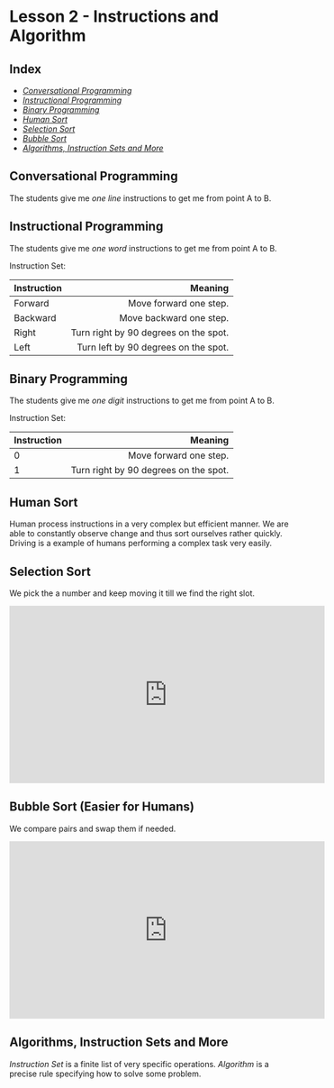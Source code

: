 # Lesson 2 - Instructions and Algorithm

## Index

* [*Conversational Programming*](#conversational-programming)
* [*Instructional Programming*](#instructional-programming)
* [*Binary Programming*](#binary-programming)
* [*Human Sort*](#human-sort)
* [*Selection Sort*](#selection-sort)
* [*Bubble Sort*](#bubble-sort)
* [*Algorithms, Instruction Sets and More*](#algorithms-instruction-sets-and-more)

## Conversational Programming

The students give me *one line* instructions to get me from point A to B.

## Instructional Programming

The students give me *one word* instructions to get me from point A to B.

Instruction Set:

Instruction|Meaning
:-|-:
Forward| Move forward one step.
Backward| Move backward one step.
Right| Turn right by 90 degrees on the spot.
Left| Turn left by 90 degrees on the spot.

## Binary Programming

The students give me *one digit* instructions to get me from point A to B.

Instruction Set:

Instruction|Meaning
:-|-:
0| Move forward one step.
1| Turn right by 90 degrees on the spot.

## Human Sort

Human process instructions in a very complex but efficient manner. We are able to constantly observe change and thus sort ourselves rather quickly. Driving is a example of humans performing a complex task very easily.

## Selection Sort

We pick the a number and keep moving it till we find the right slot.

<div class="videoWrapper"><iframe width="560" height="315" src="https://www.youtube.com/embed/92BfuxHn2XE" frameborder="0" allow="autoplay; encrypted-media" allowfullscreen></iframe></div>

## Bubble Sort (Easier for Humans)

We compare pairs and swap them if needed.

<div class="videoWrapper"><iframe width="560" height="315" src="https://www.youtube.com/embed/Cq7SMsQBEUw" frameborder="0" allow="autoplay; encrypted-media" allowfullscreen></iframe></div>

## Algorithms, Instruction Sets and More

*Instruction Set* is a finite list of very specific operations. *Algorithm* is a precise rule specifying how to solve some problem.
